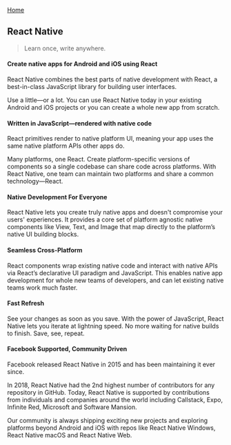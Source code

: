 [Home](../README.md)
## React Native

> Learn once, write anywhere.

#### Create native apps for Android and iOS using React

React Native combines the best parts of native development with React, a best-in-class JavaScript library for building user interfaces.

Use a little—or a lot. You can use React Native today in your existing Android and iOS projects or you can create a whole new app from scratch.

#### Written in JavaScript—rendered with native code

React primitives render to native platform UI, meaning your app uses the same native platform APIs other apps do.

Many platforms, one React. Create platform-specific versions of components so a single codebase can share code across platforms. With React Native, one team can maintain two platforms and share a common technology—React.

#### Native Development For Everyone

React Native lets you create truly native apps and doesn't compromise your users' experiences. It provides a core set of platform agnostic native components like View, Text, and Image that map directly to the platform’s native UI building blocks.

#### Seamless Cross-Platform

React components wrap existing native code and interact with native APIs via React’s declarative UI paradigm and JavaScript. This enables native app development for whole new teams of developers, and can let existing native teams work much faster.

#### Fast Refresh

See your changes as soon as you save. With the power of JavaScript, React Native lets you iterate at lightning speed. No more waiting for native builds to finish. Save, see, repeat.

#### Facebook Supported, Community Driven

Facebook released React Native in 2015 and has been maintaining it ever since.

In 2018, React Native had the 2nd highest number of contributors for any repository in GitHub. Today, React Native is supported by contributions from individuals and companies around the world including Callstack, Expo, Infinite Red, Microsoft and Software Mansion.

Our community is always shipping exciting new projects and exploring platforms beyond Android and iOS with repos like React Native Windows, React Native macOS and React Native Web.